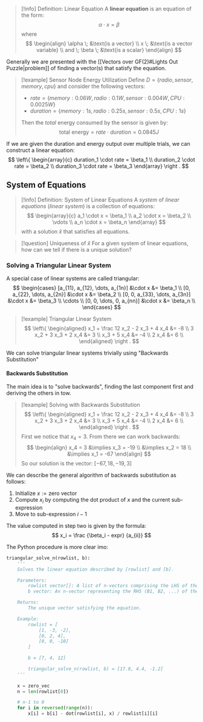 > [!info] Definition: Linear Equation
> A **linear equation** is an equation of the form:
> $$
> \alpha \cdot x = \beta
> $$
> where
> $$
> \begin{align}
> \alpha \; &\text{is a vector} \\
> x \; &\text{is a vector variable} \\
> and \; \beta \; &\text{is a scalar} 
> \end{align}
> $$

Generally we are presented with the [[Vectors over GF(2)#Lights Out Puzzle|problem]] of finding a vector(s) that satisfy the equation.

>[!example] Sensor Node Energy Utilization
>Define $D = \{radio, sensor, memory, cpu\}$
>and consider the following vectors:
> - $rate = \{memory:0.06W, radio:0.1W, sensor:0.004W, CPU: 0.0025W\}$
> - $duration = \{memory: 1s, radio: 0.25s, sensor:0.5s, CPU: 1s\}$ 
> 
> Then the *total* energy consumed by the sensor is given by:
> $$
> \text{total energy} = rate \cdot duration = 0.0845J
> $$

If we are given the duration and energy output over multiple trials, we can construct a linear equation:
$$
\left\{
\begin{array}{c}
duration_1 \cdot rate = \beta_1 \\
duration_2 \cdot rate = \beta_2 \\
duration_3 \cdot rate = \beta_3
\end{array}
\right .
$$
## System of Equations

>[!info] Definition: System of Linear Equations
>A *system* of *linear equations* (*linear system*) is a collection of equations:
>$$
>\begin{array}{c}
>a_1 \cdot x = \beta_1 \\
>a_2 \cdot x = \beta_2 \\
>\vdots \\
>a_n \cdot x = \beta_n
>\end{array}
>$$
>with a solution $\hat x$ that satisfies all equations.

>[!question] Uniqueness of $\hat x$
>For a given system of linear equations, how can we tell if there is a unique solution?

### Solving a Triangular Linear System

A special case of linear systems are called triangular:
$$
\begin{cases}
[a_{11}, a_{12}, \dots, a_{1n}] &\cdot x &= \beta_1 \\
[0, a_{22}, \dots, a_{2n}] &\cdot x &= \beta_2 \\
[0, 0, a_{33}, \dots, a_{3n}] &\cdot x &= \beta_3 \\
\cdots \\
[0, 0, \dots, 0, a_{nn}] &\cdot x &= \beta_n \\
\end{cases}
$$

>[!example] Triangular Linear System
>$$
>\left\{
>\begin{aligned}
>x_1 + \frac 12 x_2 - 2 x_3 + 4 x_4 &= -8 \\
>3 x_2 + 3 x_3 + 2 x_4 &= 3 \\
>x_3 + 5 x_4 &= -4 \\
>2 x_4 &= 6 \\
>\end{aligned}
>\right .
>$$

We can solve triangular linear systems trivially using "Backwards Substitution"

#### Backwards Substitution

The main idea is to "solve backwards", finding the last component first and deriving the others in tow.

> [!example] Solving with Backwards Substitution
> $$
> \left\{
> \begin{aligned}
> x_1 + \frac 12 x_2 - 2 x_3 + 4 x_4 &= -8 \\
> 3 x_2 + 3 x_3 + 2 x_4 &= 3 \\
> x_3 + 5 x_4 &= -4 \\
> 2 x_4 &= 6 \\
> \end{aligned}
> \right .
> $$
> First we notice that $x_4 = 3$. From there we can work backwards:
> $$
> \begin{align}
> x_4 = 3 &\implies x_3 = -19 \\
> &\implies x_2 = 18 \\
> &\implies x_1 = -67
> \end{align}
> $$
> So our solution is the vector: $[-67, 18, -19, 3]$

We can describe the general algorithm of backwards substitution as follows:
1. Initialize $x := \text{zero vector}$
2. Compute $x_i$ by computing the dot product of $x$ and the current sub-expression
3. Move to sub-expression $i-1$ 

The value computed in step two is given by the formula:
$$
x_i = \frac {\beta_i - expr} {a_{ii}}
$$

The Python procedure is more clear imo:

```Python
triangular_solve_n(rowlist, b):
	'''
	Solves the linear equation described by [rowlist] and [b].

	Parameters:
	    rowlist vector[]: A list of n-vectors comprising the LHS of the system
	    b vector: An n-vector representing the RHS (B1, B2, ...) of the system

	Returns:
	    The unique vector satisfying the equation.

	Example:
		rowlist = [
			[1, -3, -2],
			[0, 2, 4],
			[0, 0, -10]
		]

		b = [7, 4, 12]

		triangular_solve_n(rowlist, b) = [17.8, 4.4, -1.2] 
	'''
	
	x = zero_vec
	n = len(rowlist[0])

	# n-1 to 0
	for i in reversed(range(n)):
		x[i] = b[i] - dot(rowlist[i], x) / rowlist[i][i]
```
